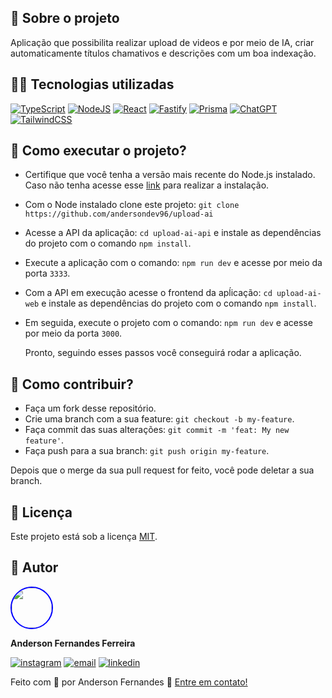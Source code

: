 ## 📄 Sobre o projeto
Aplicação que possibilita realizar upload de videos e por meio de IA, criar automaticamente títulos chamativos e descrições com um boa indexação.

## 🧑‍💻 Tecnologias utilizadas

[![TypeScript](https://img.shields.io/badge/typescript-%23007ACC.svg?style=for-the-badge&logo=typescript&logoColor=white)](https://www.typescriptlang.org/)
[![NodeJS](https://img.shields.io/badge/node.js-6DA55F?style=for-the-badge&logo=node.js&logoColor=white)](https://nodejs.org/en)
[![React](https://img.shields.io/badge/react-%2320232a.svg?style=for-the-badge&logo=react&logoColor=%2361DAFB)](https://react.dev/)
[![Fastify](https://img.shields.io/badge/fastify-%23000000.svg?style=for-the-badge&logo=fastify&logoColor=white)](https://fastify.dev/)
[![Prisma](https://img.shields.io/badge/Prisma-3982CE?style=for-the-badge&logo=Prisma&logoColor=white)](https://www.prisma.io/)
[![ChatGPT](https://img.shields.io/badge/chatGPT-74aa9c?style=for-the-badge&logo=openai&logoColor=white)](https://openai.com/)
[![TailwindCSS](https://img.shields.io/badge/tailwindcss-%2338B2AC.svg?style=for-the-badge&logo=tailwind-css&logoColor=white)](https://tailwindcss.com/)


## 🚀 Como executar o projeto?
- Certifique que você tenha a versão mais recente do Node.js instalado. Caso não tenha acesse esse [link](https://nodejs.org/pt-br/download) para realizar a instalação.
- Com o Node instalado clone este projeto: `git clone https://github.com/andersondev96/upload-ai`
- Acesse a API da aplicação: `cd upload-ai-api` e instale as dependências do projeto com o comando `npm install`.
- Execute a aplicação com o comando: `npm run dev` e acesse por meio da porta `3333`.
- Com a API em execução acesse o frontend da apĺicação: `cd upload-ai-web` e instale as dependências do projeto com o comando `npm install`.
- Em seguida, execute o projeto com o comando: `npm run dev` e acesse por meio da porta `3000`.

  Pronto, seguindo esses passos você conseguirá rodar a aplicação.

## 🤝 Como contribuir?

- Faça um fork desse repositório.
- Crie uma branch com a sua feature: `git checkout -b my-feature`.
- Faça commit das suas alterações: `git commit -m 'feat: My new feature'`.
- Faça push para a sua branch: `git push origin my-feature`.

Depois que o merge da sua pull request for feito, você pode deletar a sua branch.

## 📝 Licença

Este projeto está sob a licença [MIT](LICENSE).

## 👥 Autor

<img src="https://avatars.githubusercontent.com/u/49786548?v=4" width="64" style="border: 2px solid blue; border-radius: 50px" />

**Anderson Fernandes Ferreira**

[![instagram](https://img.shields.io/badge/-Instagram-%23E4405F?style=for-the-badge&logo=instagram&logoColor=white)](https://instagram.com/anderson_ff13)
[![email](https://img.shields.io/badge/-Gmail-%23333?style=for-the-badge&logo=gmail&logoColor=white)](mailto:andersonfferreira96@gmail.com.br)
[![linkedin](https://img.shields.io/badge/-LinkedIn-%230077B5?style=for-the-badge&logo=linkedin&logoColor=white)](https://www.linkedin.com/in/anderson-fernandes96/)

Feito com 💚 por Anderson Fernandes 👋 [Entre em contato!](https://www.linkedin.com/in/anderson-fernandes96/)
          
          
